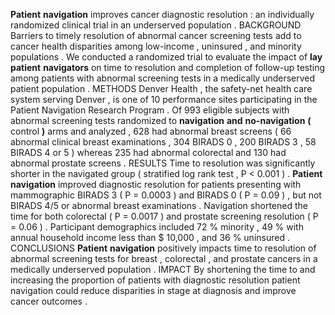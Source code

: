 **Patient** **navigation** improves cancer diagnostic resolution : an individually randomized clinical trial in an underserved population . BACKGROUND Barriers to timely resolution of abnormal cancer screening tests add to cancer health disparities among low-income , uninsured , and minority populations . We conducted a randomized trial to evaluate the impact of **lay** **patient** **navigators** on time to resolution and completion of follow-up testing among patients with abnormal screening tests in a medically underserved patient population . METHODS Denver Health , the safety-net health care system serving Denver , is one of 10 performance sites participating in the Patient Navigation Research Program . Of 993 eligible subjects with abnormal screening tests randomized to **navigation** **and** **no-navigation** **(** control **)** arms and analyzed , 628 had abnormal breast screens ( 66 abnormal clinical breast examinations , 304 BIRADS 0 , 200 BIRADS 3 , 58 BIRADS 4 or 5 ) whereas 235 had abnormal colorectal and 130 had abnormal prostate screens . RESULTS Time to resolution was significantly shorter in the navigated group ( stratified log rank test , P < 0.001 ) . **Patient** **navigation** improved diagnostic resolution for patients presenting with mammographic BIRADS 3 ( P = 0.0003 ) and BIRADS 0 ( P = 0.09 ) , but not BIRADS 4/5 or abnormal breast examinations . Navigation shortened the time for both colorectal ( P = 0.0017 ) and prostate screening resolution ( P = 0.06 ) . Participant demographics included 72 % minority , 49 % with annual household income less than $ 10,000 , and 36 % uninsured . CONCLUSIONS **Patient** **navigation** positively impacts time to resolution of abnormal screening tests for breast , colorectal , and prostate cancers in a medically underserved population . IMPACT By shortening the time to and increasing the proportion of patients with diagnostic resolution patient navigation could reduce disparities in stage at diagnosis and improve cancer outcomes . 